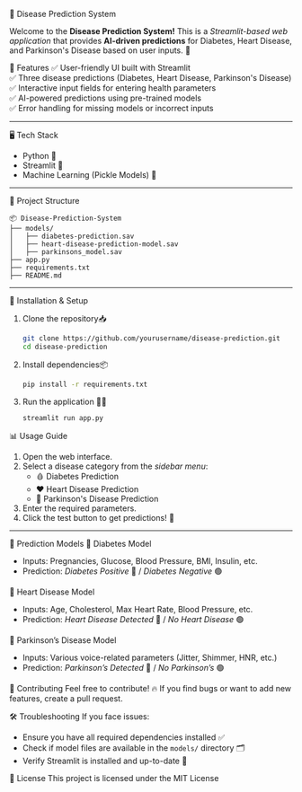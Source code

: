 🏥 Disease Prediction System

Welcome to the **Disease Prediction System!** This is a *Streamlit-based web application* that provides **AI-driven predictions** for Diabetes, Heart Disease, and Parkinson's Disease based on user inputs. 🚀


📌 Features
✅ User-friendly UI built with Streamlit  
✅ Three disease predictions (Diabetes, Heart Disease, Parkinson's Disease)  
✅ Interactive input fields for entering health parameters  
✅ AI-powered predictions using pre-trained models  
✅ Error handling for missing models or incorrect inputs  

---

 🖥️ Tech Stack
- Python 🐍  
- Streamlit 🎨  
- Machine Learning (Pickle Models) 🤖  

---

📂 Project Structure

```
📦 Disease-Prediction-System
├── models/
│   ├── diabetes-prediction.sav
│   ├── heart-disease-prediction-model.sav
│   ├── parkinsons_model.sav
├── app.py
├── requirements.txt
├── README.md
```

---

🚀 Installation & Setup
1. Clone the repository📥  
   ```bash
   git clone https://github.com/yourusername/disease-prediction.git
   cd disease-prediction
   ```

2. Install dependencies📦  
   ```bash
   pip install -r requirements.txt
   ```

3. Run the application 🏃‍♂️  
   ```bash
   streamlit run app.py
   ```

📊 Usage Guide
1. Open the web interface.  
2. Select a disease category from the *sidebar menu*:  
   - 🩸 Diabetes Prediction  
   - ❤️ Heart Disease Prediction  
   - 🧠 Parkinson's Disease Prediction  
3. Enter the required parameters.  
4. Click the test button to get predictions! 🎯  

---

🎯 Prediction Models
🔹 Diabetes Model  
   - Inputs: Pregnancies, Glucose, Blood Pressure, BMI, Insulin, etc.  
   - Prediction: *Diabetes Positive* 🔴 / *Diabetes Negative* 🟢  

🔹 Heart Disease Model  
   - Inputs: Age, Cholesterol, Max Heart Rate, Blood Pressure, etc.  
   - Prediction: *Heart Disease Detected* 🔴 / *No Heart Disease* 🟢  

🔹 Parkinson’s Disease Model
   - Inputs: Various voice-related parameters (Jitter, Shimmer, HNR, etc.)  
   - Prediction: *Parkinson’s Detected* 🔴 / *No Parkinson’s* 🟢  

🤝 Contributing
Feel free to contribute! 🔥 If you find bugs or want to add new features, create a pull request.

🛠️ Troubleshooting
If you face issues:  
- Ensure you have all required dependencies installed ✅  
- Check if model files are available in the `models/` directory 🗂️  
- Verify Streamlit is installed and up-to-date 🚀
  
📜 License
This project is licensed under the MIT License
